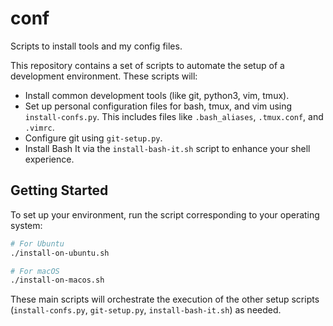 # conf

Scripts to install tools and my config files.

This repository contains a set of scripts to automate the setup of a development environment. These scripts will:
- Install common development tools (like git, python3, vim, tmux).
- Set up personal configuration files for bash, tmux, and vim using `install-confs.py`. This includes files like `.bash_aliases`, `.tmux.conf`, and `.vimrc`.
- Configure git using `git-setup.py`.
- Install Bash It via the `install-bash-it.sh` script to enhance your shell experience.

## Getting Started

To set up your environment, run the script corresponding to your operating system:

```bash
# For Ubuntu
./install-on-ubuntu.sh

# For macOS
./install-on-macos.sh
```

These main scripts will orchestrate the execution of the other setup scripts (`install-confs.py`, `git-setup.py`, `install-bash-it.sh`) as needed.
